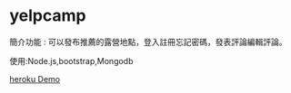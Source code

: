 # yelpcamp
簡介功能 : 可以發布推薦的露營地點，登入註冊忘記密碼，發表評論編輯評論。

使用:Node.js,bootstrap,Mongodb

[heroku Demo](https://yelpcamp-yuh.herokuapp.com/)
